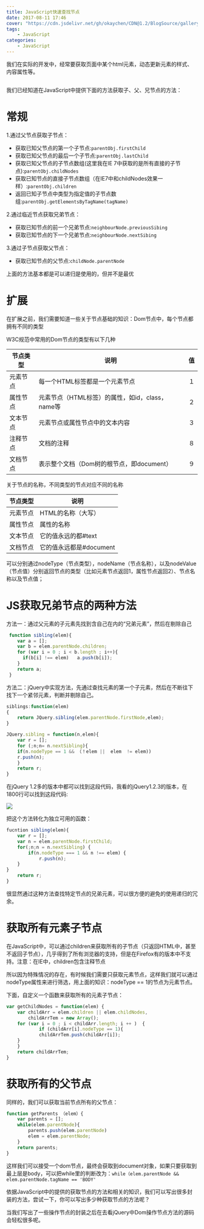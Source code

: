 ```yaml
---
title: JavaScript快速查找节点
date: 2017-08-11 17:46
cover: "https://cdn.jsdelivr.net/gh/okaychen/CDN@1.2/BlogSource/gallery/thumb_024.jpg"
tags:
    - JavaScript
categories:
    - JavaScript
---
```

 

我们在实际的开发中，经常要获取页面中某个html元素，动态更新元素的样式、内容属性等。

<img src="https://cdn.jsdelivr.net/gh/okaychen/CDN@2.2/BlogSource/cnblogs_img/1140602-20170811173058398-1140296284.gif" alt="">

我们已经知道在JavaScript中提供下面的方法获取子、父、兄节点的方法：

# 常规
1.通过父节点获取子节点：
- 获取已知父节点的第一个子节点:`parentObj.firstChild　`
- 获取已知父节点的最后一个子节点:`parentObj.lastChild`
- 获取已知父节点的子节点数组(这里我在IE 7中获取的是所有直接的子节点):`parentObj.childNodes`　　
- 获取已知节点的直接子节点数组（在IE7中和childNodes效果一样）:`parentObj.children  `  
- 返回已知子节点中类型为指定值的子节点数组:`parentObj.getElementsByTagName(tagName) `  

2.通过临近节点获取兄弟节点：
- 获取已知节点的前一个兄弟节点:`neighbourNode.previousSibing`
- 获取已知节点的下一个兄弟节点:`neighbourNode.nextSibing`
                                     
3.通过子节点获取父节点：
- 获取已知节点的父节点:`childNode.parentNode`

上面的方法基本都是可以递归是使用的，但并不是最优

<!-- more -->

# 扩展
在扩展之前，我们需要知道一些关于节点基础的知识：Dom节点中，每个节点都拥有不同的类型

W3C规范中常用的Dom节点的类型有以下几种

节点类型 | 说明 |  值  
-|-|-
元素节点 | 每一个HTML标签都是一个元素节点 | １ |
属性节点 | 元素节点（HTML标签）的属性，如id，class，name等 | ２ |
文本节点 | 元素节点或属性节点中的文本内容 | ３ |
注释节点 | 文档的注释 | ８ |
文档节点 | 表示整个文档（Dom树的根节点，即document） | ９ |
 

关于节点的名称，不同类型的节点对应不同的名称

节点类型 | 说明
-|-
元素节点|HTML的名称（大写）
属性节点|属性的名称
文本节点|它的值永远的都#text
文档节点|	它的值永远都是#document

可以分别通过nodeType（节点类型），nodeName（节点名称），以及nodeValue（节点值）分别返回节点的类型（比如元素节点返回1，属性节点返回2）、节点名称以及节点值；

# JS获取兄弟节点的两种方法

方法一：通过父元素的子元素先找到含自己在内的“兄弟元素”，然后在剔除自己
```js
 function sibling(elem){
    var a = [];
    var b = elem.parentNode.children;
    for (var i = 0 ; i < b.length ; i++){
      if(b[i] !== elem)   a.push(b[i]);
    }
    return a;
 }
```
方法二：jQuery中实现方法，先通过查找元素的第一个子元素，然后在不断往下找下一个紧邻元素，判断并剔除自己。
```js
siblings:function(elem)
{
    return JQuery.sibling(elem.parentNode.firstNode,elem);
}

JQuery.sibling = function(n,elem){
    var r = [];
    for (;n;n= n.nextSibling){
    if(n.nodeType == 1 && （！elem ||  elem  != elem))
    r.push(n);
    }  
    return r;
}
```
在jQuery 1.2多的版本中都可以找到这段代码，我看的jQuery1.2.3的版本，在1800行可以找到这段代码:

![](https://cdn.jsdelivr.net/gh/okaychen/CDN@2.2/BlogSource/cnblogs_img/1140602-20170811160458570-1191181173.png)

把这个方法转化为独立可用的函数：
```js
fucntion sibling(elem){
    var r = [];
    var n = elem.parentNode.firstChild;
    for(;n;n = n.nextSibling) {
        if(n.nodeType === 1 && n !== elem) {
            r.push(n);
    }
}  
    return r;
}
```
很显然通过这种方法查找特定节点的兄弟元素，可以很方便的避免的使用递归的冗余。


# 获取所有元素子节点
在JavaScript中，可以通过children来获取所有的子节点（只返回HTML中，甚至不返回子节点），几乎得到了所有浏览器的支持，但是在Firefox有的版本中不支持。注意：在IE中，children包含注释节点

所以因为特殊情况的存在，有时候我们需要只获取元素节点，这样我们就可以通过nodeType属性来进行筛选，用上面的知识：nodeType == 1的节点为元素节点。

下面，自定义一个函数来获取所有的元素子节点：

```js
var getChildNodes = function(elem) {
    var childArr = elem.children || elem.childNodes,  
        childArrTem = new Array();
    for (var i = 0 ; i < childArr.length; i ++ )  {
            if (childArr[i].nodeType == 1){
            childArrTem.push(childArr[i]); 
    }
    } 
    return childArrTem;
}
```
# 获取所有的父节点
同样的，我们可以获取当前节点所有的父节点：
```js
function getParents （elem）{
    var parents = [];
    while(elem.parentNode){
        parents.push(elem.parentNode)
        elem = elem.parentNode;
    } 
    return parents;
}
```
这样我们可以接受一个dom节点，最终会获取到document对象，如果只要获取到最上层是body，可以把while里的判断改为：`while（elem.parentNode && elem.parentNode.tagName == 'BODY' `

依据JavaScript中的提供的获取节点的方法和相关的知识，我们可以写出很多封装的方法，尝试一下，你可以写出多少种获取节点的方法呢？

当我们写出了一些操作节点的封装之后在去看jQuery中Dom操作节点方法的源码会轻松很多呢。